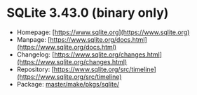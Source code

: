 # SQLite 3.43.0 (binary only)
 - Homepage: [https://www.sqlite.org](https://www.sqlite.org)
 - Manpage: [https://www.sqlite.org/docs.html](https://www.sqlite.org/docs.html)
 - Changelog: [https://www.sqlite.org/changes.html](https://www.sqlite.org/changes.html)
 - Repository: [https://www.sqlite.org/src/timeline](https://www.sqlite.org/src/timeline)
 - Package: [master/make/pkgs/sqlite/](https://github.com/Freetz-NG/freetz-ng/tree/master/make/pkgs/sqlite/)

